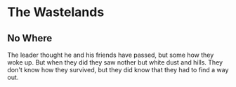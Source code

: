 # The Wastelands
## No Where
<p>The leader thought he and his friends have passed, but some how they woke up. But when they did they saw nother but white dust and hills. They don't know how they survived, but they did know that they had to find a way out.</p>
